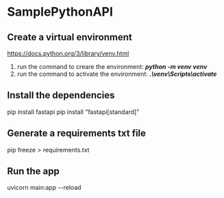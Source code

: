 # SamplePythonAPI

## Create a virtual environment
https://docs.python.org/3/library/venv.html
1. run the command to creare the environment: **_python -m venv venv_**
2. run the command to activate the environment: **_.\venv\Scripts\activate_**

## Install the dependencies
pip install fastapi
pip install "fastapi[standard]"    

## Generate a requirements txt file
pip freeze > requirements.txt

## Run the app
uvicorn main:app --reload
